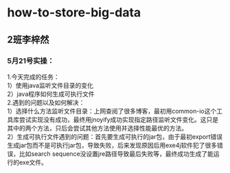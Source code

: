 # how-to-store-big-data
## 2班李梓然<br>
### 5月21号实操：<br>
1.今天完成的任务：<br>
1）使用java监听文件目录的变化<br>
2）java程序如何生成可执行文件<br>
2.遇到的问题以及如何解决：<br>
1）选择什么方法监听文件目录：上网查阅了很多博客，最初用common-io这个工具库尝试实现没有成功，最终用jnoyify成功实现指定路径监听文件变化。这只是其中的两个方法，只后会尝试其他方法使用并选择性能最优的方法。<br>
2）生成可执行文件遇到的问题：首先要生成可执行的jar包，由于最初export错误生成jar包而不是可执行jar包，导致失败，后来发现原因后用exe4j软件犯了很多错误，比如search sequence没设置jre路径导致最后失败等，最终成功生成了能运行的exe文件。
